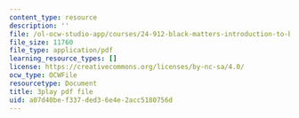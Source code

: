 ```yaml
---
content_type: resource
description: ''
file: /ol-ocw-studio-app/courses/24-912-black-matters-introduction-to-black-studies-spring-2017/a07d40bef337ded36e4e2acc5180756d_TFLHRW3ldOA.pdf
file_size: 11760
file_type: application/pdf
learning_resource_types: []
license: https://creativecommons.org/licenses/by-nc-sa/4.0/
ocw_type: OCWFile
resourcetype: Document
title: 3play pdf file
uid: a07d40be-f337-ded3-6e4e-2acc5180756d
---
```

